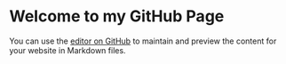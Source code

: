 # Welcome to my GitHub Page

You can use the [editor on GitHub](https://github.com/BU-IE-582/fall21-kdrph/edit/gh-pages/index.md) to maintain and preview the content for your website in Markdown files.
